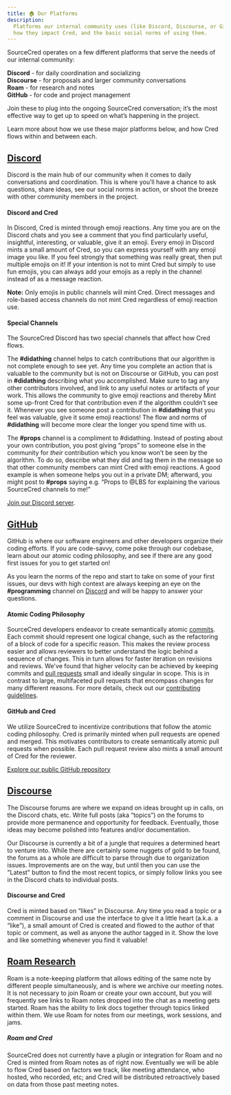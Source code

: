 ```yaml
---
title: 🏠 Our Platforms
description:
  Platforms our internal community uses (like Discord, Discourse, or GitHub),
  how they impact Cred, and the basic social norms of using them.
---
```


SourceCred operates on a few different platforms that serve the needs of our
internal community:

**Discord** - for daily coordination and socializing <br/>
**Discourse** - for proposals and larger community conversations <br/>
**Roam** - for research and notes<br/>
**GitHub** - for code and project management

Join these to plug into the ongoing SourceCred conversation; it’s the most
effective way to get up to speed on what’s happening in the project.

Learn more about how we use these major platforms below, and how Cred flows
within and between each.

## [Discord](https://sourcecred.io/discord)

Discord is the main hub of our community when it comes to daily conversations
and coordination. This is where you’ll have a chance to ask questions, share
ideas, see our social norms in action, or shoot the breeze with other community
members in the project.

#### Discord and Cred

In Discord, Cred is minted through emoji reactions. Any time you are on the
Discord chats and you see a comment that you find particularly useful,
insightful, interesting, or valuable, give it an emoji. Every emoji in Discord
mints a small amount of Cred, so you can express yourself with any emoji image
you like. If you feel strongly that something was really great, then put
multiple emojis on it! If your intention is not to mint Cred but simply
to use fun emojis, you can always add your emojis as a
reply in the channel instead of as a message reaction.

**Note:** Only emojis in public channels will mint Cred. Direct messages and
role-based access channels do not mint Cred regardless of emoji reaction use.

#### Special Channels

The SourceCred Discord has two special channels that affect how Cred flows.

The **\#didathing** channel helps to catch contributions that our algorithm is
not complete enough to see yet. Any time you complete an action that is valuable
to the community but is not on Discourse or GitHub, you can post in
**\#didathing** describing what you accomplished. Make sure to tag any other
contributors involved, and link to any useful notes or artifacts of your work.
This allows the community to give emoji reactions and thereby Mint some up-front
Cred for that contribution even if the algorithm couldn’t see it. Whenever you
see someone post a contribution in **\#didathing** that you feel was valuable,
give it some emoji reactions! The flow and norms of **\#didathing** will become
more clear the longer you spend time with us.

The **\#props** channel is a compliment to #didathing. Instead of posting about
your own contribution, you post giving “props” to someone else in the community
for _their_ contribution which you know won’t be seen by the algorithm. To do
so, describe what they did and tag them in the message so that other community
members can mint Cred with emoji reactions. A good example is when someone helps
you out in a private DM; afterward, you might post to **\#props** saying e.g.
“Props to @LBS for explaining the various SourceCred channels to me!”

[Join our Discord server](https://sourcecred.io/discord).

## [GitHub](https://github.com/sourcecred/)

GitHub is where our software engineers and other developers organize their
coding efforts. If you are code-savvy, come poke through our codebase, learn
about our atomic coding philosophy, and see if there are any good first issues
for you to get started on!

As you learn the norms of the repo and start to take on some of your first
issues, our devs with high context are always keeping an eye on the
**\#programming** channel on [Discord](#discord) and will be happy to answer
your questions.

#### Atomic Coding Philosophy

SourceCred developers endeavor to create semantically atomic
[commits](https://docs.github.com/en/github/getting-started-with-github/github-glossary#commit).
Each commit should represent one logical change, such as the refactoring of a
block of code for a specific reason. This makes the review process easier and
allows reviewers to better understand the logic behind a sequence of changes.
This in turn allows for faster iteration on revisions and reviews. We've found
that higher velocity can be achieved by keeping commits and
[pull requests](https://docs.github.com/en/github/collaborating-with-issues-and-pull-requests/about-pull-requests)
small and ideally singular in scope. This is in contrast to large, multifaceted
pull requests that encompass changes for many different reasons. For more
details, check out our
[contributing guidelines](https://github.com/sourcecred/sourcecred/blob/master/CONTRIBUTING.md#contributing).

#### GitHub and Cred

We utilize SourceCred to incentivize contributions that follow the atomic coding
philosophy. Cred is primarily minted when pull requests are opened and merged.
This motivates contributors to create semantically atomic pull requests when
possible. Each pull request review also mints a small amount of Cred for the
reviewer.

[Explore our public GitHub repository](https://github.com/sourcecred/sourcecred)

## [Discourse](https://discourse.sourcecred.io/)

The Discourse forums are where we expand on ideas brought up in calls, on the
Discord chats, etc. Write full posts (aka “topics”) on the forums to provide
more permanence and opportunity for feedback. Eventually, those ideas may become
polished into features and/or documentation.

Our Discourse is currently a bit of a jungle that requires a determined heart to
venture into. While there are certainly some nuggets of gold to be found, the
forums as a whole are difficult to parse through due to organization issues.
Improvements are on the way, but until then you can use the "Latest" button to
find the most recent topics, or simply follow links you see in the Discord chats
to individual posts.

#### Discourse and Cred

Cred is minted based on “likes” in Discourse. Any time you read a topic or a
comment in Discourse and use the interface to give it a little heart (a.k.a. a
“like”), a small amount of Cred is created and flowed to the author of that
topic or comment, as well as anyone the author tagged in it. Show the love and
like something whenever you find it valuable!

## [Roam Research](https://roamresearch.com/#/app/SourceCred)

Roam is a note-keeping platform that allows editing of the same note by
different people simultaneously, and is where we archive our meeting notes. It
is not necessary to join Roam or create your own account, but you will
frequently see links to Roam notes dropped into the chat as a meeting gets
started. Roam has the ability to link docs together through topics linked within
them. We use Roam for notes from our meetings, work sessions, and jams.

##### Roam and Cred

SourceCred does not currently have a plugin or integration for Roam and no Cred
is minted from Roam notes as of right now. Eventually we will be able to flow
Cred based on factors we track, like meeting attendance, who hosted, who
recorded, etc; and Cred will be distributed retroactively based on data from
those past meeting notes.
